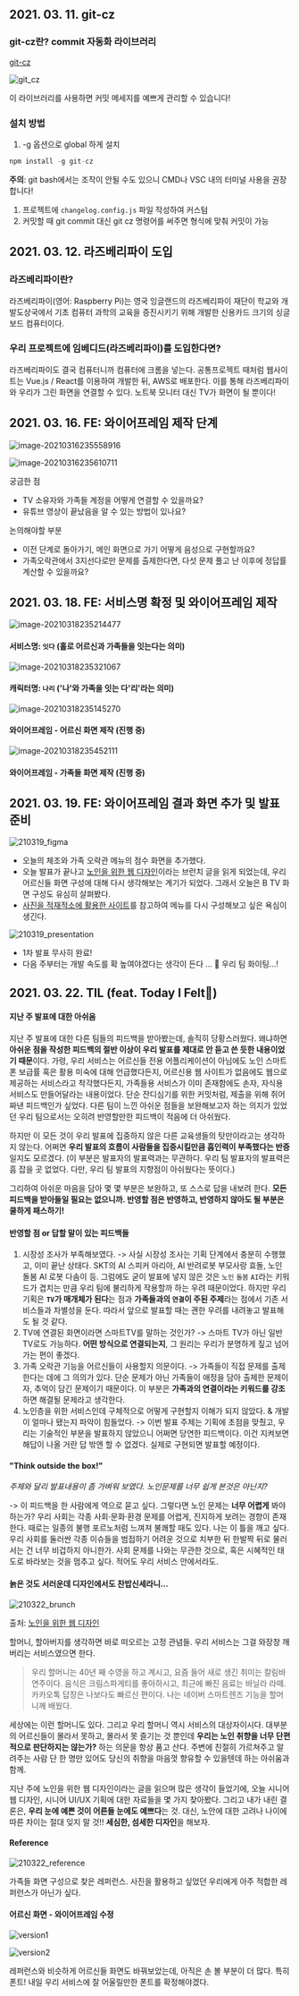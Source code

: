 ## 2021. 03. 11. git-cz

### git-cz란? commit 자동화 라이브러리

[git-cz](https://www.npmjs.com/package/git-cz)

![git_cz](../images/git_cz.png)

이 라이브러리를 사용하면 커밋 메세지를 예쁘게 관리할 수 있습니다!



### 설치 방법

1. -g 옵션으로 global 하게 설치

```jsx
npm install -g git-cz
```

**주의**: git bash에서는 조작이 안될 수도 있으니 CMD나 VSC 내의 터미널 사용을 권장합니다!

1. 프로젝트에 `changelog.config.js` 파일 작성하여 커스텀
2. 커밋할 때 git commit 대신 git cz 명령어를 써주면 형식에 맞춰 커밋이 가능





## 2021. 03. 12. 라즈베리파이 도입

### 라즈베리파이란?

라즈베리파이(영어: Raspberry Pi)는 영국 잉글랜드의 라즈베리파이 재단이 학교와 개발도상국에서 기초 컴퓨터 과학의 교육을 증진시키기 위해 개발한 신용카드 크기의 싱글 보드 컴퓨터이다.



### 우리 프로젝트에 임베디드(라즈베리파이)를 도입한다면?

라즈베리파이도 결국 컴퓨터니까 컴퓨터에 크롬을 넣는다.
공통프로젝트 때처럼 웹사이트는 Vue.js / React를 이용하여 개발한 뒤, AWS로 배포한다.
이를 통해 라즈베리파이와 우리가 그린 화면을 연결할 수 있다.
노트북 모니터 대신 TV가 화면이 될 뿐이다!



## 2021. 03. 16. FE: 와이어프레임 제작 단계

![image-20210316235558916](../images/image-20210316235558916.png)

![image-20210316235610711](../images/image-20210316235610711.png)

궁금한 점

- TV 소유자와 가족들 계정을 어떻게 연결할 수 있을까요?
- 유튜브 영상이 끝났음을 알 수 있는 방법이 있나요?



논의해야할 부분

- 이전 단계로 돌아가기, 메인 화면으로 가기 어떻게 음성으로 구현할까요?
- 가족오락관에서 3지선다로만 문제를 출제한다면, 다섯 문제 풀고 난 이후에 정답률 계산할 수 있을까요?



## 2021. 03. 18. FE: 서비스명 확정 및 와이어프레임 제작

![image-20210318235214477](../images/image-20210318235214477.png)

#### 서비스명: `잇다` (홀로 어르신과 가족들을 잇는다는 의미)



![image-20210318235321067](../images/image-20210318235321067.png)

#### 캐릭터명: `나리` ('나'와 가족을 잇는 다'리'라는 의미)



![image-20210318235145270](../images/image-20210318235145270.png)

#### 와이어프레임 - 어르신 화면 제작 (진행 중)



![image-20210318235452111](../images/image-20210318235452111.png)

#### 와이어프레임 - 가족들 화면 제작 (진행 중)



## 2021. 03. 19. FE: 와이어프레임 결과 화면 추가 및 발표 준비

![210319_figma](../images/210319_figma.png)

- 오늘의 체조와 가족 오락관 메뉴의 점수 화면을 추가했다.
- 오늘 발표가 끝나고 [노인을 위한 웹 디자인](https://brunch.co.kr/@mrlees/10)이라는 브런치 글을 읽게 되었는데, 우리 어르신들 화면 구성에 대해 다시 생각해보는 계기가 되었다. 그래서 오늘은 B TV 화면 구성도 유심히 살펴봤다.
- [사진을 적재적소에 활용한 사이트](https://www.discovery.co.za/portal/)를 참고하여 메뉴를 다시 구성해보고 싶은 욕심이 생긴다.



![210319_presentation](../images/210319_presentation.png)

- 1차 발표 무사히 완료!
- 다음 주부터는 개발 속도를 확 높여야겠다는 생각이 든다 ... 🧨 우리 팀 화이팅...!



## 2021. 03. 22. TIL (feat. Today I Felt🤨)

#### 지난 주 발표에 대한 아쉬움

지난 주 발표에 대한 다른 팀들의 피드백을 받아봤는데, 솔직히 당황스러웠다.
왜냐하면 **아쉬운 점을 작성한 피드백의 절반 이상이 우리 발표를 제대로 안 듣고 쓴 듯한 내용이었기 때문**이다.
가령, 우리 서비스는 어르신들 전용 어플리케이션이 아님에도 노인 스마트폰 보급률 혹은 활용 미숙에 대해 언급했다든지,
어르신용 웹 사이트가 없음에도 웹으로 제공하는 서비스라고 착각했다든지,
가족들용 서비스가 이미 존재함에도 손자, 자식용 서비스도 만들어달라는 내용이었다.
단순 잔디심기를 위한 커밋처럼, 제출을 위해 쥐어짜낸 피드백인가 싶었다.
다른 팀이 느낀 아쉬운 점들을 보완해보고자 하는 의지가 있었던 우리 팀으로서는 오히려 반영할만한 피드백이 적음에 더 아쉬웠다.

하지만 이 모든 것이 우리 발표에 집중하지 않은 다른 교육생들의 탓만이라고는 생각하지 않는다.
어쩌면 **우리 발표의 흐름이 사람들을 집중시킬만큼 흡인력이 부족했다는 반증**일지도 모르겠다.
(이 부분은 발표자의 발표력과는 무관하다. 우리 팀 발표자의 발표력은 흠 잡을 곳 없었다. 다만, 우리 팀 발표의 지향점이 아쉬웠다는 뜻이다.)

그리하여 아쉬운 마음을 담아 몇 몇 부분은 보완하고, 또 스스로 답을 내보려 한다.
**모든 피드백을 받아들일 필요는 없으니까. 반영할 점은 반영하고, 반영하지 않아도 될 부분은 쿨하게 패스하기!**



#### 반영할 점 or 답할 말이 있는 피드백들

1. 시장성 조사가 부족해보였다.
   -> 사실 시장성 조사는 기획 단계에서 충분히 수행했고, 이미 끝난 상태다. SKT의 AI 스피커 아리아, AI 반려로봇 부모사랑 효돌, 노인 돌봄 AI 로봇 다솜이 등. 그럼에도 굳이 발표에 넣지 않은 것은 `노인` `돌봄` `AI`라는 키워드가 겹치는 만큼 우리 팀에 불리하게 작용할까 하는 우려 때문이었다. 하지만 우리 기획은 **`TV`가 매개체가 된다**는 점과 **가족들과의 `연결`이 주된 주제**라는 점에서 기존 서비스들과 차별성을 둔다. 따라서 앞으로 발표할 때는 괜한 우려를 내려놓고 발표해도 될 것 같다.
2. TV에 연결된 화면이라면 스마트TV를 말하는 것인가?
   -> 스마트 TV가 아닌 일반 TV로도 가능하다. **어떤 방식으로 연결되는지**, 그 원리는 우리가 분명하게 짚고 넘어가는 편이 좋겠다.
3. 가족 오락관 기능을 어르신들이 사용할지 의문이다.
   -> 가족들이 직접 문제를 출제한다는 데에 그 의의가 있다. 단순 문제가 아닌 가족들이 애정을 담아 출제한 문제이자, 추억이 담긴 문제이기 때문이다. 이 부분은 **가족과의 연결이라는 키워드를 강조**하면 해결될 문제라고 생각한다.
4. 노인층을 위한 서비스인데 구체적으로 어떻게 구현할지 이해가 되지 않았다. & 개발이 얼마나 됐는지 파악이 힘들었다.
   -> 이번 발표 주제는 기획에 초점을 맞췄고, 우리는 기술적인 부분을 발표하지 않았으니 어쩌면 당연한 피드백이다. 이건 지켜보면 해답이 나올 거란 답 밖엔 할 수 없겠다. 실제로 구현되면 발표할 예정이다.



#### "Think outside the box!"

*주제와 달리 발표내용이 좀 가벼워 보였다. 노인문제를 너무 쉽게 본것은 아닌지?*

-> 이 피드백을 한 사람에게 역으로 묻고 싶다. 그렇다면 노인 문제는 **너무 어렵게** 봐야 하는가?
우리 사회는 각종 사회·문화·환경 문제를 어렵게, 진지하게 보려는 경향이 존재한다. 때로는 일종의 불행 포르노처럼 느껴져 불쾌할 때도 있다. 나는 이 틀을 깨고 싶다. 우리 사회를 둘러싼 각종 이슈들을 범접하기 어려운 것으로 치부한 뒤 한발짝 뒤로 물러서는 건 너무 비겁하지 아니한가. 사회 문제를 나와는 무관한 것으로, 혹은 시혜적인 태도로 바라보는 것을 멈추고 싶다. 적어도 우리 서비스 안에서라도.



#### 늙은 것도 서러운데 디자인에서도 찬밥신세라니...

![210322_brunch](../images/210322_brunch.png)

출처: [노인을 위한 웹 디자인](https://brunch.co.kr/@mrlees/10)



할머니, 할아버지를 생각하면 바로 떠오르는 고정 관념들. 우리 서비스는 그걸 와장창 깨버리는 서비스였으면 한다.

> 우리 할머니는 40년 째 수영을 하고 계시고, 요즘 들어 새로 생긴 취미는 칼림바 연주이다. 음식은 크림스파게티를 좋아하시고, 최근에 빠진 음료는 바닐라 라떼. 카카오톡 답장은 나보다도 빠르신 편이다. 나는 네이버 스마트렌즈 기능을 할머니께 배웠다.

세상에는 이런 할머니도 있다. 그리고 우리 할머니 역시 서비스의 대상자이시다.
대부분의 어르신들이 몰라서 못하고, 몰라서 못 즐기는 것 뿐인데 **우리는 노인 취향을 너무 단편적으로 판단하지는 않는가?** 하는 의문을 항상 품고 산다. 주변에 친절히 가르쳐주고 알려주는 사람 단 한 명만 있어도 당신의 취향을 마음껏 향유할 수 있을텐데 하는 아쉬움과 함께.

지난 주에 노인을 위한 웹 디자인이라는 글을 읽으며 많은 생각이 들었기에, 오늘 시니어 웹 디자인, 시니어 UI/UX 기획에 대한 자료들을 몇 가지 찾아봤다. 그리고 내가 내린 결론은, **우리 눈에 예쁜 것이 어른들 눈에도 예쁘다**는 것. 대신, 노안에 대한 고려나 나이에 따른 차이는 절대 잊지 말 것!! **세심한, 섬세한 디자인**을 해보자.



#### Reference

![210322_reference](../images/210322_reference.png)

가족들 화면 구성으로 찾은 레퍼런스. 사진을 활용하고 싶었던 우리에게 아주 적합한 레퍼런스가 아닌가 싶다.



#### 어르신 화면 - 와이어프레임 수정

![version1](../images/210322_1.png)

![version2](../images/210322_2.png)

레퍼런스와 비슷하게 어르신들 화면도 바꿔보았는데, 아직은 손 볼 부분이 더 많다.
특히 폰트! 내일 우리 서비스에 잘 어울릴만한 폰트를 확정해야겠다.